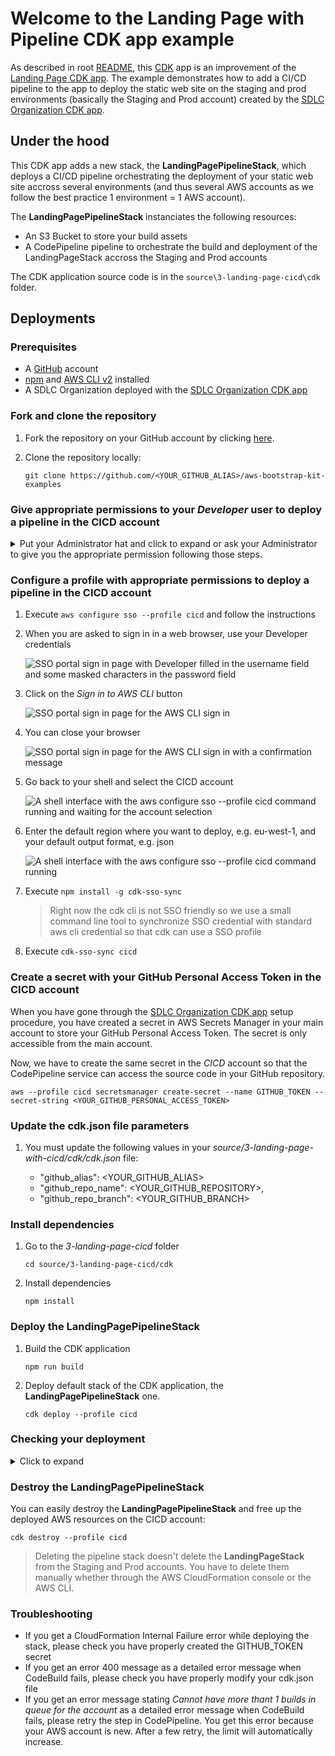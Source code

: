 # Welcome to the Landing Page with Pipeline CDK app example

As described in root [README](../../README.md), this [CDK](https://docs.aws.amazon.com/cdk/latest/guide/apps.html) app is an improvement of the [Landing Page CDK app](../2-landing-page/README.md). The example demonstrates how to add a CI/CD pipeline to the app to deploy the static web site on the staging and prod environments (basically the Staging and Prod account) created by the [SDLC Organization CDK app](../1-SDLC-organization/README.md).

## Under the hood

This CDK app adds a new stack, the **LandingPagePipelineStack**, which deploys a CI/CD pipeline orchestrating the deployment of your static web site accross several environments (and thus several AWS accounts as we follow the best practice 1 environment = 1 AWS account).

The **LandingPagePipelineStack** instanciates the following resources:
* An S3 Bucket to store your build assets
* A CodePipeline pipeline to orchestrate the build and deployment of the LandingPageStack accross the Staging and Prod accounts

The CDK application source code is in the `source\3-landing-page-cicd\cdk` folder.

## Deployments

### Prerequisites

* A [GitHub](https://github.com) account
* [npm](https://npmjs.org) and [AWS CLI v2](https://docs.aws.amazon.com/cli/latest/userguide/install-cliv2.html) installed
* A SDLC Organization deployed with the [SDLC Organization CDK app](../1-SDLC-organization/README.md)

### Fork and clone the repository

1. Fork the repository on your GitHub account by clicking [here](https://github.com/aws-samples/aws-bootstrap-kit-examples/fork).

2. Clone the repository locally:
    ```
    git clone https://github.com/<YOUR_GITHUB_ALIAS>/aws-bootstrap-kit-examples
    ```

### Give appropriate permissions to your *Developer* user to deploy a pipeline in the CICD account

<details>
<summary> Put your Administrator hat and click to expand or ask your Administrator to give you the appropriate permission following those steps. 
</summary>

If you followed the whole [SDLC Organization CDK app](../1-SDLC-organization/README.md) setup procedure, you have created a user group called **DevOpsEngineers** and you gave it the permission to access the CICD account with the **DevOpsAccess** permission set. If you don't have followed these steps, please run them now as the following steps are based on it.

Right now, the *Developer* user that you are using has no access to the CICD account as it is only member of the *Developers* group. Let's add it to the **DevOpsEngineers** group to give it access to the CICD account with the appropriate permissions.

1. Navigate to your SSO portal Url and sign in with your *administrator* user

    ![SSO portal sign in page with administrator filled in the username field and some masked characters in the password field](../../doc/landing-page-with-cicd-add-to-devopsengineers-group-1.png)

1. Click on the AWS Account card

    ![The home page of the SSO portal with the AWS Account card](../../doc/landing-page-with-cicd-add-to-devopsengineers-group-2.png)

1. Click on the *main* account row to expand it

    ![The home page of the SSO portal with the AWS Account card and the list of account expanded](../../doc/landing-page-with-cicd-add-to-devopsengineers-group-3.png)

1. Click on the *Management console* link for the **AdministratorAccess** permission set

    ![The home page of the SSO portal with the AWS Account card and the list of account expanded and the list of permission set for the main account expanded](../../doc/landing-page-with-cicd-add-to-devopsengineers-group-4.png)

1. Seach for the AWS SSO service thanks to the Find Services field

    ![The AWS Console home page with SSO entered in the Find Services field](../../doc/landing-page-with-cicd-add-to-devopsengineers-group-5.png)

1. Click on Users on the left side menu

    ![The AWS SSO Console home page](../../doc/landing-page-with-cicd-add-to-devopsengineers-group-6.png)

1. Click on the Developer user

    ![The AWS SSO Console Users page with the list of SSO users](../../doc/landing-page-with-cicd-add-to-devopsengineers-group-7.png)

1. Click on the Groups tab

    ![The AWS SSO Console Users details page for the Developer user](../../doc/landing-page-with-cicd-add-to-devopsengineers-group-8.png)

1. Select the **DevOpsEngineers** group and click on the *Add to 1 group(s)* button

    ![The AWS SSO Console Add user to groups page with the list of available groups](../../doc/landing-page-with-cicd-add-to-devopsengineers-group-10.png)

1. Go back to your SSO portal and click on *Sign out*

    ![The home page of the SSO portal](../../doc/landing-page-with-cicd-add-to-devopsengineers-group-11.png)

</details>

### Configure a profile with appropriate permissions to deploy a pipeline in the CICD account

1. Execute `aws configure sso --profile cicd` and follow the instructions

1. When you are asked to sign in in a web browser, use your Developer credentials

    ![SSO portal sign in page with Developer filled in the username field and some masked characters in the password field](../../doc/landing-page-with-cicd-add-to-devopsengineers-group-13.png)

1. Click on the *Sign in to AWS CLI* button

    ![SSO portal sign in page for the AWS CLI sign in](../../doc/landing-page-with-cicd-add-to-devopsengineers-group-14.png)

1. You can close your browser

    ![SSO portal sign in page for the AWS CLI sign in with a confirmation message](../../doc/landing-page-with-cicd-add-to-devopsengineers-group-15.png)

1. Go back to your shell and select the CICD account

    ![A shell interface with the aws configure sso --profile cicd command running and waiting for the account selection](../../doc/landing-page-with-cicd-add-to-devopsengineers-group-16.png)

1. Enter the default region where you want to deploy, e.g. eu-west-1, and your default output format, e.g. json

    ![A shell interface with the aws configure sso --profile cicd command running](../../doc/landing-page-with-cicd-add-to-devopsengineers-group-17.png)

1. Execute `npm install -g cdk-sso-sync`

    > Right now the cdk cli is not SSO friendly so we use a small command line tool to synchronize SSO credential with standard aws cli credential so that cdk can use a SSO profile

1. Execute `cdk-sso-sync cicd`

### Create a secret with your GitHub Personal Access Token in the CICD account

When you have gone through the [SDLC Organization CDK app](../1-SDLC-organization/README.md) setup procedure, you have created a secret in AWS Secrets Manager in your main account to store your GitHub Personal Access Token. The secret is only accessible from the main account.

Now, we have to create the same secret in the *CICD* account so that the CodePipeline service can access the source code in your GitHub repository.

```
aws --profile cicd secretsmanager create-secret --name GITHUB_TOKEN --secret-string <YOUR_GITHUB_PERSONAL_ACCESS_TOKEN>
```

### Update the cdk.json file parameters

1. You must update the following values in your *source/3-landing-page-with-cicd/cdk/cdk.json* file:

    * "github_alias": <YOUR_GITHUB_ALIAS>
    * "github_repo_name": <YOUR_GITHUB_REPOSITORY>,
    * "github_repo_branch": <YOUR_GITHUB_BRANCH>


### Install dependencies

1. Go to the *3-landing-page-cicd* folder

    ```
    cd source/3-landing-page-cicd/cdk
    ```

1. Install dependencies

    ```
    npm install
    ```

### Deploy the **LandingPagePipelineStack**

1. Build the CDK application
    ```
    npm run build
    ```

1. Deploy default stack of the CDK application, the **LandingPagePipelineStack** one.
    ```
    cdk deploy --profile cicd
    ```

### Checking your deployment

<details>

<summary>Click to expand</summary>

1. Navigate to your SSO portal Url and sign in with your *Developer* user

    ![SSO portal sign in page with Devloper filled in the username field and some masked characters in the password field](../../doc/landing-page-with-cicd-check-deployment-1.png)

1. Click on the AWS Account card

    ![The home page of the SSO portal with the AWS Account card](../../doc/landing-page-with-cicd-check-deployment-2.png)

1. Click on the *Dev* account row to expand it

    ![The home page of the SSO portal with the AWS Account card and the list of account expanded](../../doc/landing-page-with-cicd-check-deployment-3.png)

1. Click on the *Management console* link for the **DevOpsAccess** permission set

    ![The home page of the SSO portal with the AWS Account card and the list of account expanded and the list of permission set for the Dev account expanded](../../doc/landing-page-with-cicd-check-deployment-4.png)

1. Seach for the AWS CodePipeline service thanks to the Find Services field

    ![The AWS Console home page with codepipeline entered in the Find Services field](../../doc/landing-page-with-cicd-check-deployment-5.png)

1. Click on the *LandingPageStackPipeline*

    ![The AWS CodePipeline Console home page with the list of deployed pipelines](../../doc/landing-page-with-cicd-check-deployment-6.png)

1. Scroll down to check if the Staging et Prod stages are all green. If they are still in progress, wait until they are green.

    ![The AWS CodePipeline Console pipeline details page](../../doc/landing-page-with-cicd-check-deployment-7.png)

1. Navigate to your SSO portal and click on the *Staging* row to expand it, and click on the *Management console* link for the *ViewOnly* permission set

    ![The home page of the SSO portal with the AWS Account card and the list of account expanded and the list of permission set for the Staging account expanded](../../doc/landing-page-with-cicd-check-deployment-8.png)

1. Seach for the AWS CloudFormation service thanks to the Find Services field

    ![The AWS Console home page with cloudformation entered in the Find Services field](../../doc/landing-page-with-cicd-check-deployment-9.png)

1. Click on the *Staging-LandingPageStack*

    ![The AWS CloudFormation Console home page with with the list of deployed stacks](../../doc/landing-page-with-cicd-check-deployment-10.png)

1. Click on the *Outputs* tab

    ![The AWS CloudFormation Console stack details  page ](../../doc/landing-page-with-cicd-check-deployment-11.png)

1. Get the Url of your CloudFront distribution

    ![The AWS CloudFormation Console stack details page focus on the Outputs](../../doc/landing-page-with-cicd-check-deployment-12.png)

1. Navigate to the Url to validate that it works

    ![The AWS CloudFormation Console stack details page focus on the Outputs](../../doc/landing-page-with-cicd-check-deployment-13.png)

1. Repeat steps 8 to 13 with the Prod account

</details>

### Destroy the **LandingPagePipelineStack**

You can easily destroy the **LandingPagePipelineStack** and free up the deployed AWS resources on the CICD account:

```
cdk destroy --profile cicd
```

> Deleting the pipeline stack doesn't delete the **LandingPageStack** from the Staging and Prod accounts. You have to delete them manually whether through the AWS CloudFormation console or the AWS CLI.


### Troubleshooting

* If you get a CloudFormation Internal Failure error while deploying the stack, please check you have properly created the GITHUB_TOKEN secret
* If you get an error 400 message as a detailed error message when CodeBuild fails, please check you have properly modify your cdk.json file
* If you get an error message stating *Cannot have more thant 1 builds in queue for the account* as a detailed error message when CodeBuild fails, please retry the step in CodePipeline. You get this error because your AWS account is new. After a few retry, the limit will automatically increase.